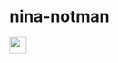 # nina-notman

<a href="https://www.linkedin.com/in/nina-notman/"><img height="30" src="https://github.com/stephenajulu/WaylonWalker/blob/main/icon/linkedin.png?raw=true"></a>
</p>
